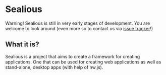 Sealious 
==========
Warning! Sealious is still in very early stages of development. You are welcome to look around (even more so to contact us via [issue tracker](https://github.com/Sealious/Sealious/issues)!)

What it is?
----------
Sealious is a project that aims to create a framework for creating applications. One that can be used for creating web applications as well as stand-alone, desktop apps (with help of nw.js).
